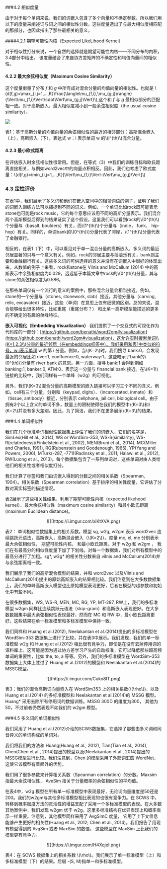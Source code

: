###4.2 相似度量

由于对于每个单词来说，我们的词嵌入包含了多个向量和不确定参数，所以我们用以下的度量来阐述词与词之间的相似性分数。这些度量选出了与最大相似度相匹配的那部分，也因此指出了那些最相关的意义。

####4.2.1 期望可能性内核（Expected LikeLihood Kernel）

对于相似性打分来说，一个自然的选择就是期望可能性内核——不同分布的内积，3.4部分中给出。 该度量结合了来自协方差矩阵的不确定性和均值向量间的相似性。

#### 4.2.2 最大余弦相似度（Maximum Cosine Similarity）

这个度量衡量了分布 *f* 和 *g* 中所有成对混合分量的均值向量的相似性。也就是
\\(d(f,g)=\max\_{i,j=1,...,K}\frac{\langle\mu\_{f,i},\mu\_{g,j}\rangle}{\Vert\mu\_{f,i}\Vert\cdot\Vert\mu\_{g,j}\Vert}\\),这个和 *f* 与 *g* 最相似部分的匹配相一致。对于高斯嵌入，最大相似度减小到一般余弦相似度（the usual cosine similarity）。


![](https://i.imgur.com/Zmlejco.png)

表1：基于高斯分量的均值向量的余弦相似性的最近的相邻部分：高斯混合嵌入（上），高斯嵌入（下）。表达式 w：i 表示单词 w 的\\(i^{th}\\)混合分量。

#### 4.2.3 最小欧式距离

在评估嵌入时余弦相似性很常用。但是，在等式（3）中我们的训练目标和欧氏距离直接相关，与例如word2vec中的向量点积相反。因此，我们也考虑了欧式度量：\\(d(f,g)=\min\_{i,j=1,...,K}[\Vert\mu\_{f,i}\Vert-\Vert\mu\_{g,j}\Vert]\\)

### 4.3 定性评价

在表1中，我们展示了多义词和他们在嵌入空间中的相领词语的例子，证明了我们的词嵌入训练方法可以捕捉到不同的词义。例如，一个单词比如rock既可能表示stone也可能是rock music，它的每个意思应该用不同的高斯分量表示。我们混合两个高斯模型后得到的结果证实了这个假设，这里我们可以看到rock的\\(0^{th}\\)个分量与（basalt, boulders）有关，而\\(1^{th}\\)个分量与（indie， funk， hip-hop）有关。同样的，单词bank的\\(0^{th}\\)分量代表了河岸，\\(1^{th}\\)分量代表了金融银行。

相反的，在表1（下）中，可以看见对于单一混合分量的高斯嵌入，多义词的最近邻居显著的只与一个意义有关。例如，rock的邻居主要与摇滚乐有关，bank则主要和金融银行有关。这些多义词的可供选择的意义并没有在词嵌入中很好的体现出来。从数值的例子上来看，rock和stone在 Vilnis and McCallum (2014) 中的高斯表示中余弦相似度为0.029，远远低于本篇文章中rock的\\(0^{th}\\)分量，其与stone的余弦相似度为0.586。

在那些单词仅有一个流行的意义的案例中，那些混合分量会相当接近。例如，stone的一个分量与（stones, stonework, slab）接近，其他分量与（carving, relic, excavated）接近，这些（单词）在意思上仅有细微的区别。总的来说，混合能够给出很多特性，比如重尾（重尾分布？）
和比单一高斯模型能描述的更多的不确定的有趣的单峰特征。

**嵌入可视化（Embedding Visualization）** 我们提供了一个交互式的可视化作为代码库的一部分：[https://github.com/benathi/word2gm#visualization](https://github.com/benathi/word2gm#visualization)，这允许实时搜索单词\\(K=1,2,3\\)分量的最近邻居（在embeddings标签中）。我们采用和表1中类似的符号，w:i表示单词 w 的第 i 分量。例如，当\\(K=2\\)时，我们搜寻 bank:0，会发现最近的邻居比如 river:1, confluence:0, waterway:1，这些暗示了bank的\\(0^(th)\\)分量有 river bank 的意思。另一方面，搜寻 bank:1 会得到例如 banking:1, banker:0, ATM:0，表示这一分量与 financial bank 接近。在\\(K=1\\)链接的比较中，我们同样有一个单峰（w2g）的可视化。

另外，我们\\(K=3\\)混合分量的高斯模型的嵌入链接可以学习三个不同的含义。例如，cell有三个分量，分别和（keypad, digits）、（incarcerated, inmate）和（tissue, antibody）接近，分别表示 cellphone, jail cell, biological cell。由于拥有2个以上含义的单词不多，数量上的限制使得在我们的模型中\\(K=3\\)和\\(K=2\\)并没有多大差别。因此，为了简洁，我们不在更多展示\\(K=3\\)的结果。

###4.4 单词相似性

我们在几个标准单词相似性数据集上评估了我们的词嵌入，它们的名字是，SimLex(Hill et al., 2014), WS or WordSim-353, WS-S(similarity), WS-R(relatedness)(Finkelstein et al., 2002),
MEN(Bruni et al., 2014), MC(Miller and Charles, 1991), RG(Rubenstein and Goodenough, 1965), YP(Yang and Powers, 2006), MTurk(-287, -771)(Radinsky et al., 2011; Halawi et al., 2012), RW(Luong et al., 2013)。每个数据集包含了一系列单词对，这些单词对由人类给他们的相关性或者相似度打分。

我们计算了标签和我们由词嵌入得到的分数之间的相关系数（Spearman, 1904）。相关系数（Spearman correlation）基于排序的相关性度量，它评估了分数对真实标签的描述情况。

表2展示了这些相关性结果，利用了期望可能性内核（expected likehood kernel）、最大余弦相似性（maximum cosine similarity）和最小欧氏距离(maximum Euclidean distance)。

<center>![](https://i.imgur.com/xiKtXVA.png)</center>

表2： 单词相似性数据集上的相关系数。模型 sg, w2g, w2gm 表示 word2vec 连续跳跃元语法，高斯嵌入，高斯混合嵌入（\\(K=2\\)）。度量 mc, el, me 分别表示最大余弦相似性， 期望可能性内核， 和最小欧氏距离。对于 w2g 和 w2gm ， 我们在有最高分的相似性度量下加了下划线。对每一个数据集，我们对所有模型中的最高分进行了加粗。sg\*, w2g\* 的相关性分数来自 vilnis and McCallum(2014)并与余弦距离相一致。

我们展示了我们的高斯混合模型的结果，并和 word2vec 以及Vilnis and McCallum(2014)提出的原始高斯嵌入的结果相比较。我们注意到在大多数数据集上，我们的单峰高斯嵌入模型也比原始模型表现更好，后者在模型的超参数和初始化中有些不同。

在很多数据集，WS, WS-R, MEN, MC, RG, YP, MT-287, RW上，我们的多标准模型 w2gm 同样比连续跳跃元语法（skip-gram）和高斯嵌入表现更好。在大多数数据集中最大余弦相似性表现最好，然而在 MC 和 RW 中，最小欧氏距离更好。这些结果在单一标准模型和多标准模型中保持一致。

我们同样和 Huang et al.(2012), Neelakantan et al.(2014)提出的多标准模型在 WordSim-353 数据集上进行了比较，并在表3中展示。我们发现，我们的单一标准模型 w2g 和 Huang et al.(2012) 相比很有竞争力，即使是在没有去掉停用词的语料库上。这可能是因为通过协方差学习产生的自动校准，它可以降低那些超高频单词的重要性，比如 the, to, a 等等。另外，我们的多标准模型在 WordSim-353 数据集上大体上胜过了 Huang et al.(2012)的模型和 Neelakantan et al.(2014)的 MSSG模型。

<center>![](https://i.imgur.com/Cuko8IT.png)</center>

表3：我们的混合高斯词向量嵌入在 WordSim353 上的相关系数(\\(\rho\\))，以及 Huang et al.(2014) 的多标准模型和 Neelakantan et al.(2014)的 MSSG 模型。Huang\* 采用去除所有停用词的数据训练。MSSG 300D 的维度为300， 其他为50，不过前者仍然表现不如我们的 w2gm 模型。

###4.5 多义词的单词相似性

我们采用了 Huang et al.(2012)介绍的SCWS数据集，它选择了那些由多义词和同音异义的单词构成的单词对。

我们将我们的方法和 Huang(Huang et al., 2012), Tian(Tian et al., 2014), Chen(Chen et al., 2014)提出的模型以及(Neelakantan et al., 2014)提出的MSSG模型进行比较。我们注意到，Chen 的模型采用了外部词汇圆 WordNet，这使它该模型有着额外的优势。

我们用了很多参数来计算相关系数（Spearman correlation）的分数。Maxsim 指最大余弦相似性， AveSim 指关于分量概率的余弦相似性的平均值。

在表4中，w2g 模型在所有单一标准模型中表现最好，无论词向量维度是50还是200。我们的w2gm与其他多标准模型相比表现的也很有竞争力。在 SCWS 中，转移到概率密度方法的灵活性的增益支配了采用一个多标准模型的表现。在大多数其他案例中，我们发现 w2gm 优于 w2g，这里多标准结构在优异表现上和概率表示一样重要。注意到，其他模型同样采用了 AvgSimC 度量， 它用了上下文信息能够产生更好的相关性(Huang et al., 2012; Chen et al., 2014)。我们报告了用现有模型得到的 AvgSim 或者 MaxSim 的数值， 这些模型在 MaxSim 上比我们的模型更有竞争力。

<center>![](https://i.imgur.com/H4XqjeI.png)</center>

表4：在 SCWS 数据集上的相关系数 \\(\rho\\)。我们展示了单一标准模型（上）和多标准模型（下）的结果。后缀 -(S, M)指单一和多标准模型。